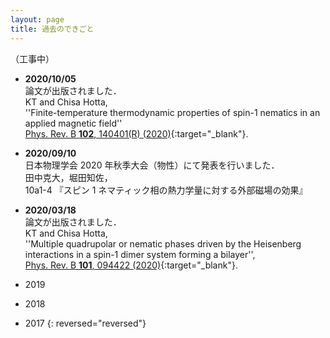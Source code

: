 ```yaml
---
layout: page
title: 過去のできごと
---
```

（工事中）

<!--
- **2020/11/04**  
  SJTU Joint TDLI/ICMP/WQC Quantum Seminar (Host: Prof. Kamiya) にてオンラインセミナーを行わせていただきました．  
-->   

<!--
- **2020/10/28**  
  OIST Theory of Quantum Matter Unit (Host: Prof. Shannon) にてオンラインセミナーを行わせていただきました．  
--->

- **2020/10/05**   
  論文が出版されました．    
  KT and Chisa Hotta,   
  ''Finite-temperature thermodynamic properties of spin-1 nematics in an applied magnetic field''    
  [Phys. Rev. B **102**, 140401(R) (2020)](https://journals.aps.org/prb/abstract/10.1103/PhysRevB.102.140401){:target="_blank"}.   
  
- **2020/09/10**  
  日本物理学会 2020 年秋季大会（物性）にて発表を行いました．  
  田中克大，堀田知佐，  
  10a1-4 『スピン 1 ネマティック相の熱力学量に対する外部磁場の効果』  

<!--
- **2020/04/23**   
  プレプリントを公開しました．   
  KT and Chisa Hotta,   
  ''Finite temperature thermodynamic properties of the spin-1 nematics in an applied magnetic field''    
  [arXiv:2004.10409](http://arxiv.org/abs/2004.10409){:target="_blank"}.   
  （2020/10/05 出版されました：[Phys. Rev. B **102**, 140401(R) (2020)](https://journals.aps.org/prb/abstract/10.1103/PhysRevB.102.140401){:target="_blank"}）
-->

- **2020/03/18**  
  論文が出版されました．  
  KT and Chisa Hotta,   
  ''Multiple quadrupolar or nematic phases driven by the Heisenberg interactions in a spin-1 dimer system forming a bilayer'',  
  [Phys. Rev. B **101**, 094422 (2020)](https://link.aps.org/doi/10.1103/PhysRevB.101.094422){:target="_blank"}.  
  

- 2019
- 2018
- 2017
{: reversed="reversed"}